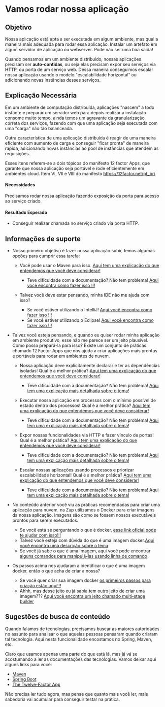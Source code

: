 # Vamos rodar nossa aplicação

## Objetivo

Nossa aplicação está apta a ser executada em algum ambiente, mas qual a maneira mais adequada para rodar essa aplicação. 
Instalar um artefato em algum servidor de aplicação ou webserver. Pode não ser uma boa saída!

Quando pensamos em um ambiente distribuído, nossas aplicações precisam ser **auto-contidas**, ou seja elas precisam 
expor seu serviços via HTTP, ou porta de um serviço web. Dessa maneira conseguimos escalar nossa aplicação usando o 
modelo "escalabilidade horizontal" ou adicionando novas instâncias desses serviços.

## Explicação Necessária

Em um ambiente de computação distribuída, aplicações "nascem" a todo instante e preparar um servidor web para depois 
realizar a instalação consome muito tempo, ainda temos um agravante da granularização correta dos serviços, fazendo com 
que uma aplicação seja executada com uma "carga" não tão balanceada.

Outra característica de uma aplicação distribuída é reagir de uma maneira eficiente com aumento de carga e conseguir 
"ficar pronta" de maneira rápida, adicionando novas instâncias ao pool de instâncias que atendem as requisições.

Esses itens referem-se a dois tópicos do manifesto 12 factor Apps, que garante que nossa aplicação seja portável e rode 
eficientemente em ambientes cloud. Item VI, VII e VIII do manifesto https://12factor.net/pt_br/

#### Necessidades

Precisamos rodar nossa aplicação fazendo exposição da porta para acesso ao serviço criado.

#### Resultado Esperado

- Conseguir realizar chamada no serviço criado via porta HTTP.

## Informações de suporte

* Nosso primeiro objetivo é fazer nossa aplicação subir, temos algumas opções para cumprir essa tarefa:

    * Você pode usar o Maven para isso. [Aqui tem uma explicação do que entendemos que você deve considerar!](https://docs.spring.io/spring-boot/docs/current/maven-plugin/reference/html/#run)
        * Teve dificuldade com a documentação? Não tem problema! [Aqui você encontra como fazer isso !!!](../informacao_suporte/maven-spring.boot-run.md) 
    
    * Talvez você deve estar pensando, minha IDE não me ajuda com isso?
        * Se você estiver utilizando o IntelliJ! [Aqui você encontra como fazer isso !!!](https://www.jetbrains.com/help/idea/spring-boot.html)
        * Se você estiver utilizando o Eclipse! [Aqui você encontra como fazer isso !!!](https://www.eclipse.org/community/eclipse_newsletter/2018/february/springboot.php)  

* Talvez você esteja pensando, e quando eu quiser rodar minha aplicação em ambiente produtivo, esse não me parece ser um jeito plausível. Como posso prepará-la 
para isso? Existe um conjunto de práticas chamado 12 Factor Apps que nos ajuda a criar aplicações mais prontas e portáveis para rodar em ambientes de nuvem.

  * Nossa aplicação deve explicitamente declarar e ter as dependências isoladas! Qual é a melhor prática? [Aqui tem uma explicação do que entendemos que você deve considerar!](https://12factor.net/pt_br/dependencies)  
    * Teve dificuldade com a documentação? Não tem problema! [Aqui tem uma explicação mais detalhada sobre o tema!](../informacao_procedural/twelve-factor-dependencies.md)  
  
  * Executar nossa aplicação em processos com o mínimo possível de estado dentro dos processos! Qual é a melhor prática? [Aqui tem uma explicação do que entendemos que você deve considerar!](https://12factor.net/pt_br/processes)
    * Teve dificuldade com a documentação? Não tem problema! [Aqui tem uma explicação mais detalhada sobre o tema!](../informacao_procedural/twelve-factor-processes.md) 
  
  * Expor nossas funcionalidades via HTTP e fazer vínculo de portas! Qual é a melhor prática? [Aqui tem uma explicação do que entendemos que você deve considerar!](https://12factor.net/pt_br/port-binding)
    * Teve dificuldade com a documentação? Não tem problema! [Aqui tem uma explicação mais detalhada sobre o tema!](../informacao_procedural/twelve-port-binding.md)
  
  * Escalar nossas aplicações usando processos e priorizar escalabilidade horizontal! Qual é a melhor prática? [Aqui tem uma explicação do que entendemos que você deve considerar!](https://12factor.net/pt_br/concurrency)
    * Teve dificuldade com a documentação? Não tem problema! [Aqui tem uma explicação mais detalhada sobre o tema!](../informacao_procedural/twelve-factor-concurrency.md)
    
* No conteúdo anterior você viu as práticas recomendadas para criar uma aplicação para nuvem, na Zup utilizamos o Docker para criar imagens da nossa aplicação. Imagens são como se fossem nossos executáveis prontos
  para serem executados.
  
  * Se você está se perguntando o que é docker, [esse link oficial pode te ajudar com isso!!!](https://www.docker.com/)
  * Talvez você esteja com dúvida do que é uma imagem docker.[Aqui você encontra uma descrição sobre o tema](https://docs.docker.com/get-started/overview/)
  * Se você já sabe o que é uma imagem, aqui você pode encontrar [alguns comandos para manipulá-las usando linha de comando](https://docs.docker.com/engine/reference/commandline/image/)
            
* Os passos acima nos ajudaram a identificar o que é uma imagem docker, então o que acha de criar a nossa?
  
  * Se você quer criar sua imagem docker [os primeiros passos para criação estão aqui!!!](../informacao_procedural/imagem-dockerfile.md)
  * Ahhh, mas desse jeito eu já sabia tem outro jeito de criar uma imagem??? [Aqui você encontra um jeito chamado multi-stage builder](../informacao_procedural/imagem-dockerfile-multi-stage.md)  

## Sugestões de busca de conteúdo

Quando falamos de tecnologias, precisamos buscar as maiores autoridades no assunto para analisar o que aquelas pessoas 
pensaram quando criaram tal tecnologia. Aqui nesta funcionalidade encostamos no Spring, Maven, etc. 

Claro que usamos apenas uma parte do que está lá, mas já vá se acostumando a ler as documentações das tecnologias. 
Vamos deixar aqui alguns links para você:

* [Maven](https://maven.apache.org/what-is-maven.html)
* [Spring Boot](https://spring.io/projects/spring-boot)
* [The Twelve-Factor App](https://12factor.net/pt_br/)

Não precisa ler tudo agora, mas pense que quanto mais você ler, mais sabedoria vai acumular para conseguir testar na prática.